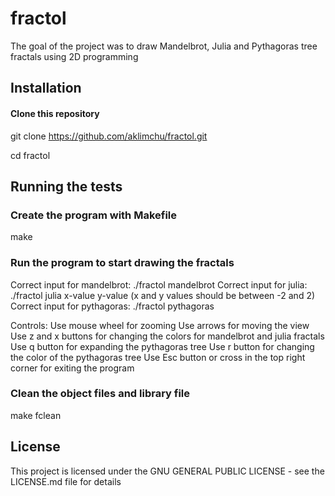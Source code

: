 # fractol
The goal of the project was to draw Mandelbrot, Julia and 
Pythagoras tree fractals using 2D programming

## Installation

<!-- start:code block -->
#### Clone this repository
git clone https://github.com/aklimchu/fractol.git

cd fractol

<!-- end:code block -->

## Running the tests

<!-- start:code block -->
### Create the program with Makefile
make

### Run the program to start drawing the fractals
Correct input for mandelbrot: ./fractol mandelbrot
Correct input for julia: ./fractol julia x-value y-value (x and y values should be between -2 and 2)
Correct input for pythagoras: ./fractol pythagoras

Controls:
Use mouse wheel for zooming
Use arrows for moving the view
Use z and x buttons for changing the colors for mandelbrot and julia fractals
Use q button for expanding the pythagoras tree
Use r button for changing the color of the pythagoras tree
Use Esc button or cross in the top right corner for exiting the program

### Clean the object files and library file
make fclean
<!-- end:code block -->

## License
This project is licensed under the GNU GENERAL PUBLIC LICENSE - see the LICENSE.md file for details
